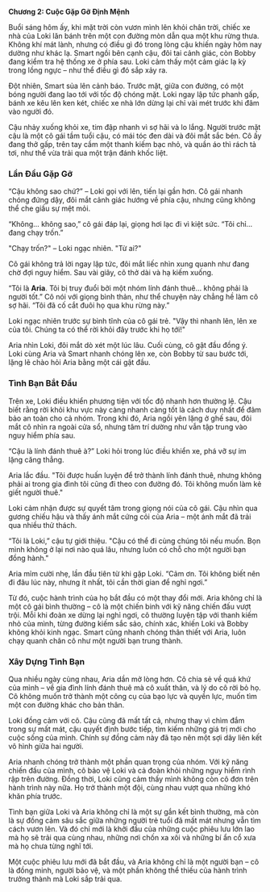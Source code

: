 **Chương 2: Cuộc Gặp Gỡ Định Mệnh**

Buổi sáng hôm ấy, khi mặt trời còn vươn mình lên khỏi chân trời, chiếc xe nhà của Loki lăn bánh trên một con đường mòn dẫn qua một khu rừng thưa. Không khí mát lành, nhưng có điều gì đó trong lòng cậu khiến ngày hôm nay dường như khác lạ. Smart ngồi bên cạnh cậu, đôi tai cảnh giác, còn Bobby đang kiểm tra hệ thống xe ở phía sau. Loki cảm thấy một cảm giác lạ kỳ trong lồng ngực – như thể điều gì đó sắp xảy ra.

Đột nhiên, Smart sủa lên cảnh báo. Trước mặt, giữa con đường, có một bóng người đang lao tới với tốc độ chóng mặt. Loki ngay lập tức phanh gấp, bánh xe kêu lên ken két, chiếc xe nhà lớn dừng lại chỉ vài mét trước khi đâm vào người đó.

Cậu nhảy xuống khỏi xe, tim đập nhanh vì sợ hãi và lo lắng. Người trước mặt cậu là một cô gái tầm tuổi cậu, có mái tóc đen dài và đôi mắt sắc bén. Cô ấy đang thở gấp, trên tay cầm một thanh kiếm bạc nhỏ, và quần áo thì rách tả tơi, như thể vừa trải qua một trận đánh khốc liệt. 

### Lần Đầu Gặp Gỡ

“Cậu không sao chứ?” – Loki gọi với lên, tiến lại gần hơn. Cô gái nhanh chóng đứng dậy, đôi mắt cảnh giác hướng về phía cậu, nhưng cũng không thể che giấu sự mệt mỏi.

“Không… không sao,” cô gái đáp lại, giọng hơi lạc đi vì kiệt sức. “Tôi chỉ… đang chạy trốn.” 

"Chạy trốn?" – Loki ngạc nhiên. "Từ ai?"

Cô gái không trả lời ngay lập tức, đôi mắt liếc nhìn xung quanh như đang chờ đợi nguy hiểm. Sau vài giây, cô thở dài và hạ kiếm xuống.

“Tôi là **Aria**. Tôi bị truy đuổi bởi một nhóm lính đánh thuê… không phải là người tốt.” Cô nói với giọng bình thản, như thể chuyện này chẳng hề làm cô sợ hãi. “Tôi đã cố cắt đuôi họ qua khu rừng này.”

Loki ngạc nhiên trước sự bình tĩnh của cô gái trẻ. "Vậy thì nhanh lên, lên xe của tôi. Chúng ta có thể rời khỏi đây trước khi họ tới!"

Aria nhìn Loki, đôi mắt dò xét một lúc lâu. Cuối cùng, cô gật đầu đồng ý. Loki cùng Aria và Smart nhanh chóng lên xe, còn Bobby từ sau bước tới, lặng lẽ chào hỏi Aria bằng một cái gật đầu.

### Tình Bạn Bắt Đầu

Trên xe, Loki điều khiển phương tiện với tốc độ nhanh hơn thường lệ. Cậu biết rằng rời khỏi khu vực này càng nhanh càng tốt là cách duy nhất để đảm bảo an toàn cho cả nhóm. Trong khi đó, Aria ngồi yên lặng ở ghế sau, đôi mắt cô nhìn ra ngoài cửa sổ, nhưng tâm trí dường như vẫn tập trung vào nguy hiểm phía sau.

“Cậu là lính đánh thuê à?” Loki hỏi trong lúc điều khiển xe, phá vỡ sự im lặng căng thẳng.

Aria lắc đầu. "Tôi được huấn luyện để trở thành lính đánh thuê, nhưng không phải ai trong gia đình tôi cũng đi theo con đường đó. Tôi không muốn làm kẻ giết người thuê."

Loki cảm nhận được sự quyết tâm trong giọng nói của cô gái. Cậu nhìn qua gương chiếu hậu và thấy ánh mắt cứng cỏi của Aria – một ánh mắt đã trải qua nhiều thử thách.

“Tôi là Loki,” cậu tự giới thiệu. "Cậu có thể đi cùng chúng tôi nếu muốn. Bọn mình không ở lại nơi nào quá lâu, nhưng luôn có chỗ cho một người bạn đồng hành."

Aria mỉm cười nhẹ, lần đầu tiên từ khi gặp Loki. “Cảm ơn. Tôi không biết nên đi đâu lúc này, nhưng ít nhất, tôi cần thời gian để nghỉ ngơi.”

Từ đó, cuộc hành trình của họ bắt đầu có một thay đổi mới. Aria không chỉ là một cô gái bình thường – cô là một chiến binh với kỹ năng chiến đấu vượt trội. Mỗi khi đoàn xe dừng lại nghỉ ngơi, cô thường luyện tập với thanh kiếm nhỏ của mình, từng đường kiếm sắc sảo, chính xác, khiến Loki và Bobby không khỏi kinh ngạc. Smart cũng nhanh chóng thân thiết với Aria, luôn chạy quanh chân cô như một người bạn trung thành.

### Xây Dựng Tình Bạn

Qua nhiều ngày cùng nhau, Aria dần mở lòng hơn. Cô chia sẻ về quá khứ của mình – về gia đình lính đánh thuê mà cô xuất thân, và lý do cô rời bỏ họ. Cô không muốn trở thành một công cụ của bạo lực và quyền lực, muốn tìm một con đường khác cho bản thân.

Loki đồng cảm với cô. Cậu cũng đã mất tất cả, nhưng thay vì chìm đắm trong sự mất mát, cậu quyết định bước tiếp, tìm kiếm những giá trị mới cho cuộc sống của mình. Chính sự đồng cảm này đã tạo nên một sợi dây liên kết vô hình giữa hai người.

Aria nhanh chóng trở thành một phần quan trọng của nhóm. Với kỹ năng chiến đấu của mình, cô bảo vệ Loki và cả đoàn khỏi những nguy hiểm rình rập trên đường. Đồng thời, Loki cũng cảm thấy mình không còn cô đơn trên hành trình này nữa. Họ trở thành một đội, cùng nhau vượt qua những khó khăn phía trước.

Tình bạn giữa Loki và Aria không chỉ là một sự gắn kết bình thường, mà còn là sự đồng cảm sâu sắc giữa những người trẻ tuổi đã mất mát nhưng vẫn tìm cách vươn lên. Và đó chỉ mới là khởi đầu của những cuộc phiêu lưu lớn lao mà họ sẽ trải qua cùng nhau, những nơi chốn xa xôi và những bí ẩn cổ xưa mà họ chưa từng nghĩ tới.

Một cuộc phiêu lưu mới đã bắt đầu, và Aria không chỉ là một người bạn – cô là đồng minh, người bảo vệ, và một phần không thể thiếu của hành trình trưởng thành mà Loki sắp trải qua.